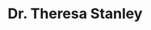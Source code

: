 ---
title: Dr. Theresa Stanley
aliases: 
  - /people/theresa-stanley
other_names: 
  - Theresa Stanley
layout: people
featured_image: 
featured_image_attr: 
featured_image_alt: 
featured_image_caption: 
---